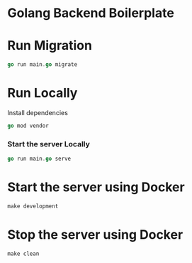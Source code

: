 # Golang Backend Boilerplate

# Run Migration 
```go
go run main.go migrate
```

# Run Locally
Install dependencies

```go
go mod vendor
```

### Start the server Locally

```go
go run main.go serve
```

# Start the server using Docker

```makefile
make development
```
# Stop the server using Docker

```makefile
make clean
```

